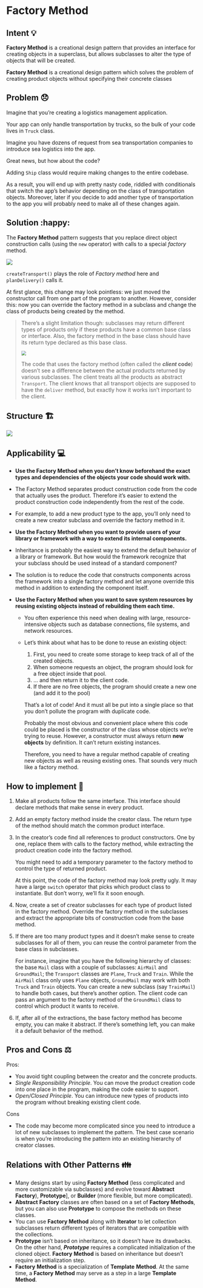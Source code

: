 # Factory Method

## Intent :bulb:

**Factory Method** is a creational design pattern that provides an interface for creating objects in a superclass, but allows subclasses to alter the type of objects that will be created.

**Factory Method** is a creational design pattern which solves the problem of creating product objects without specifying their concrete classes

## Problem :disappointed:

Imagine that you’re creating a logistics management application.

Your app can only handle transportation by trucks, so the bulk of your code lives in `Truck` class.

Imagine you have dozens of request from sea transportation companies to introduce sea logistics into the app.

Great news, but how about the code?

Adding `Ship` class would require making changes to the entire codebase. 

As a result, you will end up with pretty nasty code, riddled with conditionals that switch the app’s behavior depending on the class of transportation objects. Moreover, later if you decide to add another type of transportation to the app you will probably need to make all of these changes again.

## Solution :happy:

The **Factory Method** pattern suggests that you replace direct object construction calls (using the `new` operator) with calls to a special *factory* method.

![](img/1.png)

`createTransport()` plays the role of *Factory method* here and `planDelivery()` calls it.

At first glance, this change may look pointless: we just moved the constructor call from one part of the program to another. However, consider this: now you can override the factory method in a subclass and change the class of products being created by the method.

> There’s a slight limitation though: subclasses may return different types of products only if these products have a common base class or interface. Also, the factory method in the base class should have its return type declared as this base class.
>
> <img src="img/2.png" style="zoom:75%;" />
>
> The code that uses the factory method (often called the ***client* code**) doesn’t see a difference between the actual products returned by various subclasses. The client treats all the products as abstract `Transport`. The client knows that all transport objects are supposed to have the `deliver` method, but exactly how it works isn’t important to the client.

## Structure :building_construction:

![](img/3.png)



##  Applicability :computer:

-  **Use the Factory Method when you don’t know beforehand the exact types and dependencies of the objects your code should work with.** 

  - The Factory Method separates product construction code from the code that actually uses the product. Therefore it’s easier to extend the product construction code independently from the rest of the code.
  - For example, to add a new product type to the app, you’ll only need to create a new creator subclass and override the factory method in it.

-  **Use the Factory Method when you want to provide users of your library or framework with a way to extend its internal components.**

  - Inheritance is probably the easiest way to extend the default behavior of a library or framework. But how would the framework recognize that your subclass should be used instead of a standard component?
  - The solution is to reduce the code that constructs components across the framework into a single factory method and let anyone override this method in addition to extending the component itself.

- **Use the Factory Method when you want to save system resources by reusing existing objects instead of rebuilding them each time.**

  - You often experience this need when dealing with large, resource-intensive objects such as database connections, file systems, and network resources.

  - Let’s think about what has to be done to reuse an existing object:

    1. First, you need to create some storage to keep track of all of the created objects.
    2. When someone requests an object, the program should look for a free object inside that pool.
    3. … and then return it to the client code.
    4. If there are no free objects, the program should create a new one (and add it to the pool)

    That’s a lot of code! And it must all be put into a single place so that you don’t pollute the program with duplicate code.

    Probably the most obvious and convenient place where this code could be placed is the constructor of the class whose objects we’re trying to reuse. However, a constructor must always return **new objects** by definition. It can’t return existing instances.

    Therefore, you need to have a regular method capable of creating new objects as well as reusing existing ones. That sounds very much like a factory method.

## How to implement :hammer:

1. Make all products follow the same interface. This interface should declare methods that make sense in every product.

2. Add an empty factory method inside the creator class. The return type of the method should match the common product interface.

3. In the creator’s code find all references to product constructors. One by one, replace them with calls to the factory method, while extracting the product creation code into the factory method.

   You might need to add a temporary parameter to the factory method to control the type of returned product.

   At this point, the code of the factory method may look pretty ugly. It may have a large `switch` operator that picks which product class to instantiate. But don’t worry, we’ll fix it soon enough.

4. Now, create a set of creator subclasses for each type of product listed in the factory method. Override the factory method in the subclasses and extract the appropriate bits of construction code from the base method.

5. If there are too many product types and it doesn’t make sense to create subclasses for all of them, you can reuse the control parameter from the base class in subclasses.

   For instance, imagine that you have the following hierarchy of classes: the base `Mail` class with a couple of subclasses: `AirMail` and `GroundMail`; the `Transport` classes are `Plane`, `Truck` and `Train`. While the `AirMail` class only uses `Plane` objects, `GroundMail` may work with both `Truck` and `Train` objects. You can create a new subclass (say `TrainMail`) to handle both cases, but there’s another option. The client code can pass an argument to the factory method of the `GroundMail` class to control which product it wants to receive.

6. If, after all of the extractions, the base factory method has become empty, you can make it abstract. If there’s something left, you can make it a default behavior of the method.

## Pros and Cons :balance_scale:

Pros:

-  You avoid tight coupling between the creator and the concrete products.
-  *Single Responsibility Principle*. You can move the product creation code into one place in the program, making the code easier to support.
-  *Open/Closed Principle*. You can introduce new types of products into the program without breaking existing client code.

Cons

-  The code may become more complicated since you need to introduce a lot of new subclasses to implement the pattern. The best case scenario is when you’re introducing the pattern into an existing hierarchy of creator classes.

## Relations with Other Patterns :family:

- Many designs start by using **Factory Method** (less complicated and more customizable via subclasses) and evolve toward **Abstract Factory**), **Prototype**], or **Builder** (more flexible, but more complicated).
- **Abstract** **Factory** classes are often based on a set of **Factory Methods**, but you can also use **Prototype** to compose the methods on these classes.
- You can use **Factory Method** along with **Iterator** to let collection subclasses return different types of iterators that are compatible with the collections.
- **Prototype** isn’t based on inheritance, so it doesn’t have its drawbacks. On the other hand, ***Prototype*** requires a complicated initialization of the cloned object. **Factory** **Method** is based on inheritance but doesn’t require an initialization step.
- **Factory** **Method** is a specialization of **Template** **Method**. At the same time, a **Factory** **Method** may serve as a step in a large **Template** **Method**.


